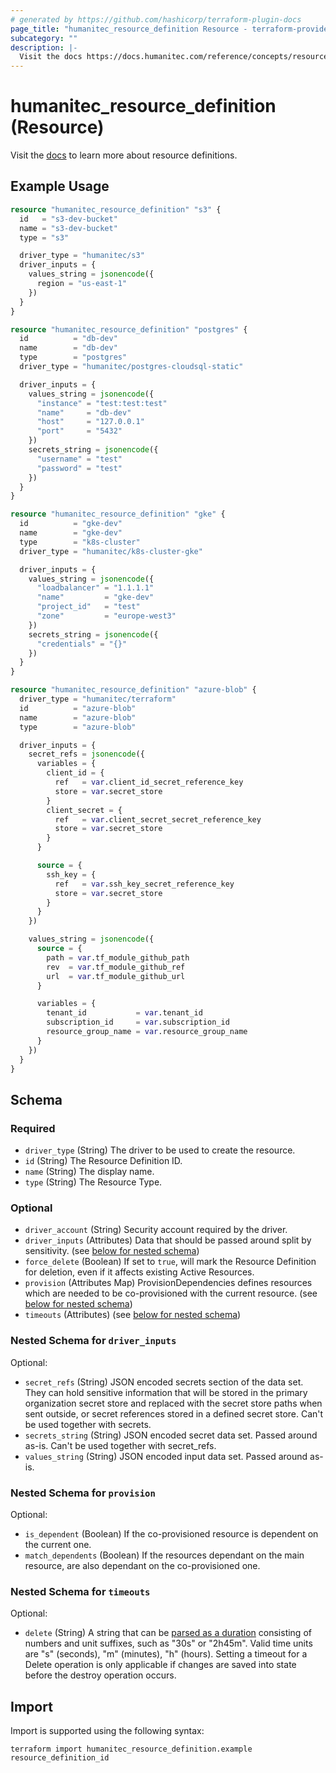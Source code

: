```yaml
---
# generated by https://github.com/hashicorp/terraform-plugin-docs
page_title: "humanitec_resource_definition Resource - terraform-provider-humanitec"
subcategory: ""
description: |-
  Visit the docs https://docs.humanitec.com/reference/concepts/resources/definitions to learn more about resource definitions.
---
```


# humanitec_resource_definition (Resource)

Visit the [docs](https://docs.humanitec.com/reference/concepts/resources/definitions) to learn more about resource definitions.

## Example Usage

```terraform
resource "humanitec_resource_definition" "s3" {
  id   = "s3-dev-bucket"
  name = "s3-dev-bucket"
  type = "s3"

  driver_type = "humanitec/s3"
  driver_inputs = {
    values_string = jsonencode({
      region = "us-east-1"
    })
  }
}

resource "humanitec_resource_definition" "postgres" {
  id          = "db-dev"
  name        = "db-dev"
  type        = "postgres"
  driver_type = "humanitec/postgres-cloudsql-static"

  driver_inputs = {
    values_string = jsonencode({
      "instance" = "test:test:test"
      "name"     = "db-dev"
      "host"     = "127.0.0.1"
      "port"     = "5432"
    })
    secrets_string = jsonencode({
      "username" = "test"
      "password" = "test"
    })
  }
}

resource "humanitec_resource_definition" "gke" {
  id          = "gke-dev"
  name        = "gke-dev"
  type        = "k8s-cluster"
  driver_type = "humanitec/k8s-cluster-gke"

  driver_inputs = {
    values_string = jsonencode({
      "loadbalancer" = "1.1.1.1"
      "name"         = "gke-dev"
      "project_id"   = "test"
      "zone"         = "europe-west3"
    })
    secrets_string = jsonencode({
      "credentials" = "{}"
    })
  }
}

resource "humanitec_resource_definition" "azure-blob" {
  driver_type = "humanitec/terraform"
  id          = "azure-blob"
  name        = "azure-blob"
  type        = "azure-blob"

  driver_inputs = {
    secret_refs = jsonencode({
      variables = {
        client_id = {
          ref   = var.client_id_secret_reference_key
          store = var.secret_store
        }
        client_secret = {
          ref   = var.client_secret_secret_reference_key
          store = var.secret_store
        }
      }

      source = {
        ssh_key = {
          ref   = var.ssh_key_secret_reference_key
          store = var.secret_store
        }
      }
    })

    values_string = jsonencode({
      source = {
        path = var.tf_module_github_path
        rev  = var.tf_module_github_ref
        url  = var.tf_module_github_url
      }

      variables = {
        tenant_id           = var.tenant_id
        subscription_id     = var.subscription_id
        resource_group_name = var.resource_group_name
      }
    })
  }
}
```

<!-- schema generated by tfplugindocs -->
## Schema

### Required

- `driver_type` (String) The driver to be used to create the resource.
- `id` (String) The Resource Definition ID.
- `name` (String) The display name.
- `type` (String) The Resource Type.

### Optional

- `driver_account` (String) Security account required by the driver.
- `driver_inputs` (Attributes) Data that should be passed around split by sensitivity. (see [below for nested schema](#nestedatt--driver_inputs))
- `force_delete` (Boolean) If set to `true`, will mark the Resource Definition for deletion, even if it affects existing Active Resources.
- `provision` (Attributes Map) ProvisionDependencies defines resources which are needed to be co-provisioned with the current resource. (see [below for nested schema](#nestedatt--provision))
- `timeouts` (Attributes) (see [below for nested schema](#nestedatt--timeouts))

<a id="nestedatt--driver_inputs"></a>
### Nested Schema for `driver_inputs`

Optional:

- `secret_refs` (String) JSON encoded secrets section of the data set. They can hold sensitive information that will be stored in the primary organization secret store and replaced with the secret store paths when sent outside, or secret references stored in a defined secret store. Can't be used together with secrets.
- `secrets_string` (String) JSON encoded secret data set. Passed around as-is. Can't be used together with secret_refs.
- `values_string` (String) JSON encoded input data set. Passed around as-is.


<a id="nestedatt--provision"></a>
### Nested Schema for `provision`

Optional:

- `is_dependent` (Boolean) If the co-provisioned resource is dependent on the current one.
- `match_dependents` (Boolean) If the resources dependant on the main resource, are also dependant on the co-provisioned one.


<a id="nestedatt--timeouts"></a>
### Nested Schema for `timeouts`

Optional:

- `delete` (String) A string that can be [parsed as a duration](https://pkg.go.dev/time#ParseDuration) consisting of numbers and unit suffixes, such as "30s" or "2h45m". Valid time units are "s" (seconds), "m" (minutes), "h" (hours). Setting a timeout for a Delete operation is only applicable if changes are saved into state before the destroy operation occurs.

## Import

Import is supported using the following syntax:

```shell
terraform import humanitec_resource_definition.example resource_definition_id
```
